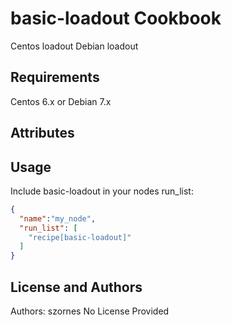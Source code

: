basic-loadout Cookbook
======================
Centos loadout
Debian loadout

Requirements
------------
Centos 6.x or Debian 7.x

Attributes
----------

Usage
-----
Include basic-loadout in your nodes run_list:

```json
{
  "name":"my_node",
  "run_list": [
    "recipe[basic-loadout]"
  ]
}
```

License and Authors
-------------------
Authors: szornes
No License Provided
